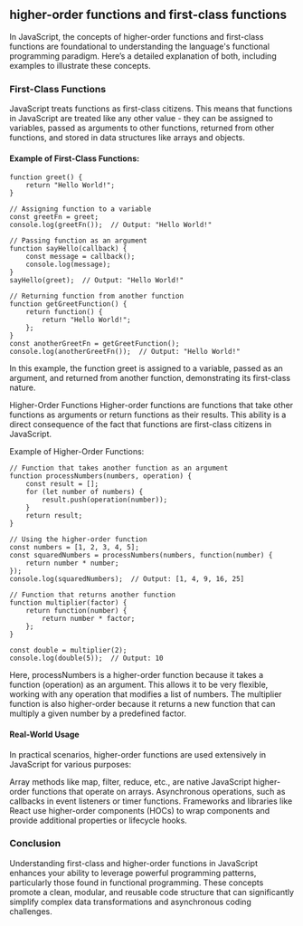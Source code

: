 ## higher-order functions and first-class functions
In JavaScript, the concepts of higher-order functions and first-class functions are foundational to understanding the language's functional programming paradigm. Here’s a detailed explanation of both, including examples to illustrate these concepts.

### First-Class Functions
JavaScript treats functions as first-class citizens. This means that functions in JavaScript are treated like any other value - they can be assigned to variables, passed as arguments to other functions, returned from other functions, and stored in data structures like arrays and objects.

#### Example of First-Class Functions:

````
function greet() {
    return "Hello World!";
}

// Assigning function to a variable
const greetFn = greet;
console.log(greetFn());  // Output: "Hello World!"

// Passing function as an argument
function sayHello(callback) {
    const message = callback();
    console.log(message);
}
sayHello(greet);  // Output: "Hello World!"

// Returning function from another function
function getGreetFunction() {
    return function() {
        return "Hello World!";
    };
}
const anotherGreetFn = getGreetFunction();
console.log(anotherGreetFn());  // Output: "Hello World!"
````
In this example, the function greet is assigned to a variable, passed as an argument, and returned from another function, demonstrating its first-class nature.

Higher-Order Functions
Higher-order functions are functions that take other functions as arguments or return functions as their results. This ability is a direct consequence of the fact that functions are first-class citizens in JavaScript.

Example of Higher-Order Functions:

````
// Function that takes another function as an argument
function processNumbers(numbers, operation) {
    const result = [];
    for (let number of numbers) {
        result.push(operation(number));
    }
    return result;
}

// Using the higher-order function
const numbers = [1, 2, 3, 4, 5];
const squaredNumbers = processNumbers(numbers, function(number) {
    return number * number;
});
console.log(squaredNumbers);  // Output: [1, 4, 9, 16, 25]

// Function that returns another function
function multiplier(factor) {
    return function(number) {
        return number * factor;
    };
}

const double = multiplier(2);
console.log(double(5));  // Output: 10
````
Here, processNumbers is a higher-order function because it takes a function (operation) as an argument. 
This allows it to be very flexible, working with any operation that modifies a list of numbers.
The multiplier function is also higher-order because it returns a new function that can multiply a given number by a predefined factor.

#### Real-World Usage
In practical scenarios, higher-order functions are used extensively in JavaScript for various purposes:

Array methods like map, filter, reduce, etc., are native JavaScript higher-order functions that operate on arrays.
Asynchronous operations, such as callbacks in event listeners or timer functions.
Frameworks and libraries like React use higher-order components (HOCs) to wrap components and provide additional properties or lifecycle hooks.
### Conclusion
Understanding first-class and higher-order functions in JavaScript enhances your ability to leverage powerful programming patterns, particularly those found in functional programming. 
These concepts promote a clean, modular, and reusable code structure that can significantly simplify complex data transformations and asynchronous coding challenges.
